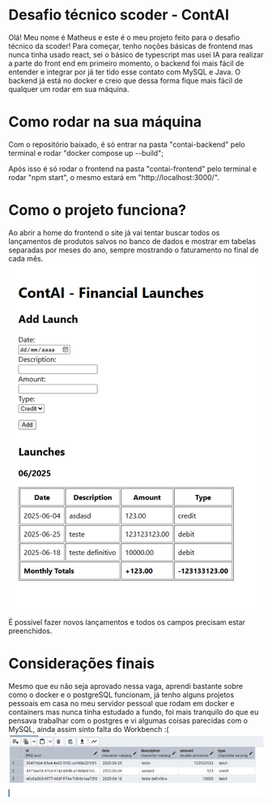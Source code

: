 # <h1>Desafio técnico scoder - ContAI</h1>
Olá! Meu nome é Matheus e este é o meu projeto feito para o desafio técnico da scoder!
Para começar, tenho noções básicas de frontend mas nunca tinha usado react, sei o básico de typescript mas usei IA para realizar a parte do front end em primeiro momento, o backend foi mais fácil de entender e integrar por já ter tido esse contato com MySQL e Java. O backend já está no docker e creio que dessa forma fique mais fácil de qualquer um rodar em sua máquina.

<h1>Como rodar na sua máquina</h1>

Com o repositório baixado, é só entrar na pasta "contai-backend" pelo terminal e rodar "docker compose up --build";

Após isso é só rodar o frontend na pasta "contai-frontend" pelo terminal e rodar "npm start", o mesmo estará em "http://localhost:3000/".

<h1>Como o projeto funciona?</h1>
Ao abrir a home do frontend o site já vai tentar buscar todos os lançamentos de produtos salvos no banco de dados e mostrar em tabelas separadas por meses do ano, sempre mostrando o faturamento no final de cada mês.


<img src="/images/home.png">


É possível fazer novos lançamentos e todos os campos precisam estar preenchidos.

<h1>Considerações finais</h1>
Mesmo que eu não seja aprovado nessa vaga, aprendi bastante sobre como o docker e o postgreSQL funcionam, já tenho alguns projetos pessoais em casa no meu servidor pessoal que rodam em docker e containers mas nunca tinha estudado a fundo, foi mais tranquilo do que eu pensava trabalhar com o postgres e vi algumas coisas parecidas com o MySQL, ainda assim sinto falta do Workbench :(

<img src="/images/postgres_screen.png">
